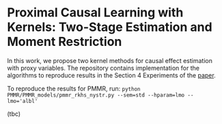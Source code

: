 # Proximal Causal Learning with Kernels: Two-Stage Estimation and Moment Restriction
In this work, we propose two kernel methods for causal effect estimation with proxy variables. 
The repository contains implementation for the algorithms to reproduce results in the Section 4 Experiments of the [paper](https://arxiv.org/abs/2105.04544).
 
To reproduce the results for PMMR, run:
`python PMMR/PMMR_models/pmmr_rkhs_nystr.py --sem=std --hparam=lmo --lmo='albl'
`

(tbc)